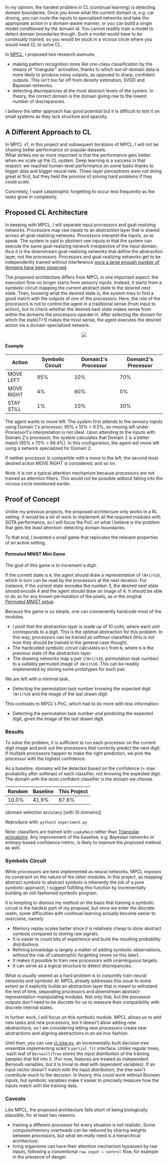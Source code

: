 In my opinion, the hardest problem in CL (continual learning) is detecting domain boundaries.
Once you know what the current domain is, e.g. car driving, you can route the inputs to specialized networks and take the appropriate action in a domain-aware manner, or
you can build a single model conditioned by the domain id.
You cannot readily train a model to detect domain boundaries though.
Such a model would have to be *continually* trained, so you would be stuck in a vicious circle where you would need CL to solve CL.

In [MPCL](https://github.com/rom1mouret/mpcl), I proposed two research avenues:

- making pattern recognition more like one-class classification by the means of "triangular" activation, thanks to which out-of-domain data is more likely to produce noisy outputs, as opposed to sharp, confident outputs. This isn't too far off from density estimation, SVDD and Bayesian networks.
- detecting discrepancies at the most abstract levels of the system. In theory, the correct domain is the domain giving rise to the lowest number of discrepancies.

I believe the latter approach has good potential but it is difficult to test it on small systems as they lack structure and sparsity.

## A Different Approach to CL

In MPCL v1, in this project and subsequent iterations of MPCL, I will not be chasing better performance on popular datasets.  
What strikes me as more important is that the performance gets better when we scale up the CL system.
Deep learning is a success in that respect: we reached human-level performance on some tasks thanks to bigger data and bigger neural nets.
Three-layer perceptrons were not doing great at first, but they held the promise of solving hard problems if they could scale.

Concretely, I want catastrophic forgetting to occur less frequently as the tasks grow in complexity.

## Proposed CL Architecture

In keeping with MPCL, I will separate input processors and goal-realizing networks.
Processors map raw inputs to an abstraction layer that is shared across all goal-realizing networks.
Processors *interpret* the inputs, so to speak.
The system is said to *abstract* raw inputs in that the system can execute the same goal-realizing network irrespective of the input domain,
thus it is the downstream goal-realizing networks that define the abstraction layer, not the processors.
Processors and goal-realizing networks get to be independently trained without interference [once a large enough number of domains have been observed](https://github.com/rom1mouret/mpcl/blob/main/MPCL_v1_slides.pdf).

The proposed architecture differs from MPCL in one important aspect:
the execution flow no longer starts from sensory inputs.
Instead, it starts from a symbolic circuit mapping the current abstract state to the desired next state.
Then, knowing what the desired state is, the system tries to find a good match with the outputs of one of the processors.
Here, the role of the processors is not to control the agent in a traditional sense (from input to action), but to check whether the desired next state makes sense from within the domains the processors operate in.
After selecting the domain for which the state(T+1) makes the most sense, the agent executes the desired action via a domain-specialized network.

<p align="center">
  <img src="architecture.png">
</p>


#### Example

| Action     | Symbolic Circuit | Domain1's Processor | Domain2's Processor |
|------------|------------------|---------------------|---------------------|
| MOVE LEFT  | 95%              | 10%                 | 70%                 |
| MOVE RIGHT | 4%               | 80%                 | 0%                  |
| STAY STILL | 1%               | 10%                 | 30%                 |

The agent wants to move left.
The system first attends to the sensory inputs using Domain 1's processor. 95% x 10% = 9.5%, so moving left under Processor1's interpretation is not ideal.
Upon attending to the inputs with Domain 2's processor, the system calculates that Domain 2 is a better match (95% x 70% = 66.4%).
In this configuration, the agent will move left using a network specialized for Domain 2.

If neither processor is compatible with a move to the left, the second most desired action MOVE RIGHT is considered, and so on.

Note: it is not a typical attention mechanism because processors are not trained as attention filters.
This would not be possible without falling into the vicious circle mentioned earlier.

## Proof of Concept

Unlike my previous projects, the proposed architecture only works in a RL setting.
It would be a lot of work to implement all the required modules with SOTA performance, so I will focus the PoC on what I believe is the problem that gets the least attention: detecting domain boundaries.

To that end, I invented a small game that replicates the relevant properties of an active setting.

#### Permuted MNIST Mini Game

The goal of this game is to increment a digit.

If the current state is `N`, the agent should draw a representation of `(N+1)%10`, which in turn can be read by the processors at the next iteration.
For instance, if the current state encodes the number 3, the desired next state should encode 4 and the agent should draw an image of 4.
It should be able to do so for any known permutation of the pixels, as in the original [Permuted MNIST setup](https://paperswithcode.com/dataset/permuted-mnist).

Because the game is so simple, one can conveniently hardcode most of the modules.

- I posit that the abstraction layer is made up of 10 units, where each unit corresponds to a digit. This is the optimal abstraction for this problem. In this way, processors can be trained as softmax classifiers (this is not how they should be trained in the general case though).
- The hardcoded symbolic circuit calculates `N+1` from `N`, where `N` is the previous state of the abstraction layer.
- The drawing networks map a pair (`(N+1)%10`, permutation task number) to a suitably permuted image of `(N+1)%10`. This can be readily implemented by storing some prototypes for each pair.

We are left with a minimal task.

- Detecting the permutation task number knowing the expected digit `(N+1)%10` and the image of the last drawn digit.

This contrasts to MPCL's PoC, which had to do more with less information:

- Detecting the permutation task number *and predicting* the expected digit, given the image of the last drawn digit.


### Results

To solve the problem, it is sufficient to run each processor on the current digit image and pick out the processors that correctly predict the next digit.
If multiple processors happen to make the right prediction, we pick the processor with the highest confidence.

As a baseline, domains will be detected based on the confidence (= max probability after softmax) of each classifier, not knowing the expected digit.
The domain with the most confident classifier is the domain we choose.

| Random     | Baseline   | This Project |
|------------|------------|--------------|
| 10.0%      | 41.9%      | 87.6%        |

(domain selection accuracy [with 10 domains])

Reproduce with: `python3 experiment.py`

Note: classifiers are trained with `LeakyReLU` rather than [Triangular activations](https://github.com/rom1mouret/mpcl).
Any improvement of the baseline, e.g. Bayesian networks or entropy-based confidence metric, is likely to improve the proposed method as well.

### Symbolic Circuit

While processors are best implemented as neural networks, MPCL imposes no constraint on the nature of the other modules.
In this project, as mapping abstract symbols to abstract symbols is inherently the job of a pure symbolic approach, I suggest fulfilling this function by incrementally building an old-fashioned symbolic program.

It is tempting to dismiss my method on the basis that training a symbolic circuit is the hardest part of my proposal, but once we enter the discrete realm, some difficulties with continual learning actually become easier to overcome, namely

- Memory replay scales better since it is relatively cheap to store abstract symbols compared to storing raw signals.
- It is easier to count bits of experience and build the resulting probability distributions.
- Refining knowledge is largely a matter of adding symbolic observations, without the risk of catastrophic forgetting (more on this later).
- It makes it possible to train new processors with unambiguous targets.
- It can serve as a logical structure to detect discrepancies.

What is usually viewed as a hard problem is to conjointly train neural networks and symbolic AI.
MPCL already addresses this issue to some extent as it explicitly builds an abstraction layer that is meant to withstand the test of time, separating processors and downstream abstract-representation-manipulating modules.
Not only that, but the processor outputs don't need to be discrete for us to measure their compatibility with discrete internal states.

In further work, I will focus on this symbolic module.
MPCL allows us to add new tasks and new processors, but it doesn't allow adding new *abstractions*, so I am considering letting new processors create new abstractions and aligning abstractions in an ad-hoc fashion.

Until then, you can use [cl_tree.py](cl_tree.py), an incrementally-built decision tree ensemble implementing scikit's `partial_fit` interface.
Unlike regular trees,  each leaf of `BernoulliTree` stores the input distribution of the training samples that fell into it. (For now, features are treated as independent Bernoulli variables, but it is trivial to deal with dependent variables). If an input vector doesn't match with the input distribution, the tree won't contribute much to the decision. In theory, this could work without Boolean inputs, but symbolic variables make it easier to precisely measure how the inputs match with the training data.

### Caveats

Like MPCL, the proposed architecture falls short of being biologically plausible, for at least two reasons.

- training a different processor for every situation is not realistic. Some compute/memory overheads can be reduced by sharing weights between processors, but what we really need is a hierarchical architecture.
- living organisms can have their attention mechanism bypassed by raw inputs, following a conventional `raw input → control` flow, for example in the presence of danger.
